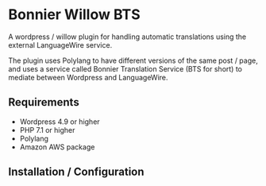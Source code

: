 # Bonnier Willow BTS

A wordpress / willow plugin for handling automatic
translations using the external LanguageWire service.

The plugin uses Polylang to have different versions of the
same post / page, and uses a service called
Bonnier Translation Service (BTS for short) to mediate
between Wordpress and LanguageWire.

## Requirements

* Wordpress 4.9 or higher
* PHP 7.1 or higher
* Polylang
* Amazon AWS package

## Installation / Configuration